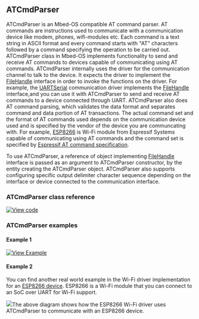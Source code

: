 ## ATCmdParser

ATCmdParser is an Mbed-OS compatible AT command parser. AT commands are instructions used to communicate with a communication device like modem, phones, wifi-modules etc. Each command is a text string in ASCII format and every command starts with "AT" characters followed by a command specifying the operation to be carried out. ATCmdParser class in Mbed-OS implements functionality to send and receive AT commands to devices capable of communicating using AT commands. ATCmdParser internally uses the driver for the communication channel to talk to the device. It expects the driver to implement the [FileHandle](https://os.mbed.com/docs/v5.6/reference/filehandle.html) interface in order to invoke the functions on the driver. For example, the [UARTSerial](https://os.mbed.com/docs/v5.6/reference/classmbed_1_1UARTSerial.html) communication driver implements the [FileHandle](https://os.mbed.com/docs/v5.6/reference/filehandle.html) interface,and you can use it with ATCmdParser to send and receive AT commands to a device connected through UART. ATCmdParser also does AT command parsing, which validates the data format and separates command and data portion of AT transactions. The actual command set and the format of AT commands used depends on the communication device used and is specified by the vendor of the device you are communcating with. For example, [ESP8266](https://en.wikipedia.org/wiki/ESP8266) is Wi-Fi module from Espressif Systems capable of communicating using AT commands and the command set is specified by [Espressif AT command specification](https://www.espressif.com/sites/default/files/documentation/4a-esp8266_at_instruction_set_en.pdf).

To use ATCmdParser, a reference of object implementing [FileHandle](https://os.mbed.com/docs/v5.6/reference/filehandle.html) interface is passed as an argument to ATCmdParser constructor, by the entity creating the ATCmdParser object. ATCmdParser also supports configuring specific output delimiter character sequence depending on the interface or device connected to the communication interface.

### ATCmdParser class reference

[![View code](https://www.mbed.com/embed/?type=library)](https://os.mbed.com/docs/v5.6/mbed-os-api-doxy/classmbed_1_1_a_t_cmd_parser.html)

### ATCmdParser examples

#### Example 1

[![View Example](https://www.mbed.com/embed/?url=https://github.com/ARMmbed/mbed-os-example-atcmdparser)](https://github.com/ARMmbed/mbed-os-example-atcmdparser)

#### Example 2

You can find another real world example in the Wi-Fi driver implementation for an [ESP8266 device](https://github.com/ARMmbed/esp8266-driver). ESP8266 is a Wi-Fi module that you can connect to an SoC over UART for Wi-Fi support.

<span class="images">![](https://s3-us-west-2.amazonaws.com/mbed-os-docs-images/atcmdparser_esp8266.png)<span>The above diagram shows how the ESP8266 Wi-Fi driver uses ATCmdParser to communicate with an ESP8266 device.</span></span>
